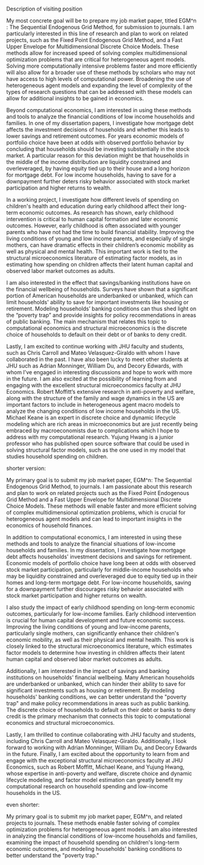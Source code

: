 Description of visiting position

My most concrete goal will be to prepare my job market paper, titled EGM^n : The Sequential Endogenous Grid Method, for submission to journals. I am particularly interested in this line of research and plan to work on related projects, such as the Fixed Point Endogenous Grid Method, and a Fast Upper Envelope for Multidimensional Discrete Choice Models. These methods allow for increased speed of solving complex multidimensional optimization problems that are critical for heterogeneous agent models. Solving more computationally intensive problems faster and more efficiently will also allow for a broader use of these methods by scholars who may not have access to high levels of computational power. Broadening the use of heterogeneous agent models and expanding the level of complexity of the types of research questions that can be addressed with these models can allow for additional insights to be gained in economics.

Beyond computational economics, I am interested in using these methods and tools to analyze the financial conditions of low income households and families. In one of my dissertation papers, I investigate how mortgage debt affects the investment decisions of households and whether this leads to lower savings and retirement outcomes. For years economic models of portfolio choice have been at odds with observed portfolio behavior by concluding that households should be investing substantially in the stock market. A particular reason for this deviation might be that households in the middle of the income distribution are liquidity constrained and overleveraged, by having equity tied up to their house and a long horizon for mortgage debt. For low income households, having to save for a downpayment further deters risky behavior associated with stock market participation and higher returns to wealth.

In a working project, I investigate how different levels of spending on children's health and education during early childhood affect their long-term economic outcomes. As research has shown, early childhood intervention is critical to human capital formation and later economic outcomes. However, early childhood is often associated with younger parents who have not had the time to build financial stability. Improving the living conditions of young and low income parents, and especially of single mothers, can have dramatic effects in their children’s economic mobility as well as physical and mental health. This important work is tied to the structural microeconomics literature of estimating factor models, as in estimating how spending on children affects their latent human capital and observed labor market outcomes as adults.

I am also interested in the effect that savings/banking institutions have on the financial wellbeing of households. Surveys have shown that a significant portion of American households are underbanked or unbanked, which can limit households' ability to save for important investments like housing or retirement. Modeling households’ banking conditions can thus shed light on the “poverty trap” and provide insights for policy recommendations in areas of public banking. The main mechanism that relates this topic to computational economics and structural microeconomics is the discrete choice of households to default on their debt or of banks to deny credit.

Lastly, I am excited to continue working with JHU faculty and students, such as Chris Carroll and Mateo Velasquez-Giraldo with whom I have collaborated in the past. I have also been lucky to meet other students at JHU such as Adrian Monninger, William Du, and Decory Edwards, with whom I’ve engaged in interesting discussions and hope to work with more in the future. I am also excited at the possibility of learning from and engaging with the excellent structural microeconomics faculty at JHU Economics. Robert Moffitt’s extensive research in anti-poverty and welfare, along with the structure of the family and wage dynamics in the US are important factors to include in heterogeneous agent macro models to analyze the changing conditions of low income households in the US. Michael Keane is an expert in discrete choice and dynamic lifecycle modeling which are rich areas in microeconomics but are just recently being embraced by macroeconomists due to complications which I hope to address with my computational research. Yujung Hwang is a junior professor who has published open source software that could be used in solving structural factor models, such as the one used in my model that studies household spending on children.


shorter version:

My primary goal is to submit my job market paper, EGM^n: The Sequential Endogenous Grid Method, to journals. I am passionate about this research and plan to work on related projects such as the Fixed Point Endogenous Grid Method and a Fast Upper Envelope for Multidimensional Discrete Choice Models. These methods will enable faster and more efficient solving of complex multidimensional optimization problems, which is crucial for heterogeneous agent models and can lead to important insights in the economics of household finances.

In addition to computational economics, I am interested in using these methods and tools to analyze the financial situations of low-income households and families. In my dissertation, I investigate how mortgage debt affects households' investment decisions and savings for retirement. Economic models of portfolio choice have long been at odds with observed stock market participation, particularly for middle-income households who may be liquidity constrained and overleveraged due to equity tied up in their homes and long-term mortgage debt. For low-income households, saving for a downpayment further discourages risky behavior associated with stock market participation and higher returns on wealth.

I also study the impact of early childhood spending on long-term economic outcomes, particularly for low-income families. Early childhood intervention is crucial for human capital development and future economic success. Improving the living conditions of young and low-income parents, particularly single mothers, can significantly enhance their children's economic mobility, as well as their physical and mental health. This work is closely linked to the structural microeconomics literature, which estimates factor models to determine how investing in children affects their latent human capital and observed labor market outcomes as adults.

Additionally, I am interested in the impact of savings and banking institutions on households' financial wellbeing. Many American households are underbanked or unbanked, which can hinder their ability to save for significant investments such as housing or retirement. By modeling households' banking conditions, we can better understand the "poverty trap" and make policy recommendations in areas such as public banking. The discrete choice of households to default on their debt or banks to deny credit is the primary mechanism that connects this topic to computational economics and structural microeconomics.

Lastly, I am thrilled to continue collaborating with JHU faculty and students, including Chris Carroll and Mateo Velasquez-Giraldo. Additionally, I look forward to working with Adrian Monninger, William Du, and Decory Edwards in the future. Finally, I am excited about the opportunity to learn from and engage with the exceptional structural microeconomics faculty at JHU Economics, such as Robert Moffitt, Michael Keane, and Yujung Hwang, whose expertise in anti-poverty and welfare, discrete choice and dynamic lifecycle modeling, and factor model estimation can greatly benefit my computational research on household spending and low-income households in the US.

even shorter:

My primary goal is to submit my job market paper, EGM^n, and related projects to journals. These methods enable faster solving of complex optimization problems for heterogeneous agent models. I am also interested in analyzing the financial conditions of low-income households and families, examining the impact of household spending on children's long-term economic outcomes, and modeling households' banking conditions to better understand the "poverty trap."
